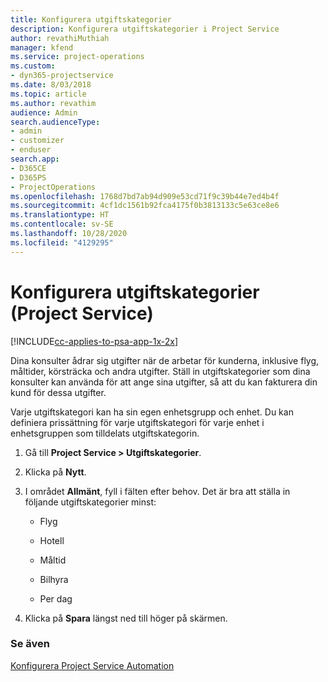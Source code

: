 ```yaml
---
title: Konfigurera utgiftskategorier
description: Konfigurera utgiftskategorier i Project Service
author: revathiMuthiah
manager: kfend
ms.service: project-operations
ms.custom:
- dyn365-projectservice
ms.date: 8/03/2018
ms.topic: article
ms.author: revathim
audience: Admin
search.audienceType:
- admin
- customizer
- enduser
search.app:
- D365CE
- D365PS
- ProjectOperations
ms.openlocfilehash: 1768d7bd7ab94d909e53cd71f9c39b44e7ed4b4f
ms.sourcegitcommit: 4cf1dc1561b92fca4175f0b3813133c5e63ce8e6
ms.translationtype: HT
ms.contentlocale: sv-SE
ms.lasthandoff: 10/28/2020
ms.locfileid: "4129295"
---
```

# <a name="configure-expense-categories-project-service"></a>Konfigurera utgiftskategorier (Project Service)

[!INCLUDE[cc-applies-to-psa-app-1x-2x](../includes/cc-applies-to-psa-app-1x-2x.md)]

Dina konsulter ådrar sig utgifter när de arbetar för kunderna, inklusive flyg, måltider, körsträcka och andra utgifter. Ställ in utgiftskategorier som dina konsulter kan använda för att ange sina utgifter, så att du kan fakturera din kund för dessa utgifter.  
  
Varje utgiftskategori kan ha sin egen enhetsgrupp och enhet. Du kan definiera prissättning för varje utgiftskategori för varje enhet i enhetsgruppen som tilldelats utgiftskategorin.  
  
1.  Gå till **Project Service > Utgiftskategorier**.  
  
2.  Klicka på **Nytt**.  
  
3.  I området **Allmänt**, fyll i fälten efter behov. Det är bra att ställa in följande utgiftskategorier minst:  
  
    -   Flyg  
  
    -   Hotell  
  
    -   Måltid  
  
    -   Bilhyra  
  
    -   Per dag  
  
4.  Klicka på **Spara** längst ned till höger på skärmen.  
  
### <a name="see-also"></a>Se även  
 [Konfigurera Project Service Automation](../psa/configure.md)
